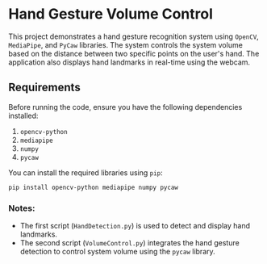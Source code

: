 # Hand Gesture Volume Control

This project demonstrates a hand gesture recognition system using `OpenCV`, `MediaPipe`, and `PyCaw` libraries. The system controls the system volume based on the distance between two specific points on the user's hand. The application also displays hand landmarks in real-time using the webcam.

## Requirements

Before running the code, ensure you have the following dependencies installed:

1. `opencv-python`
2. `mediapipe`
3. `numpy`
4. `pycaw`

You can install the required libraries using `pip`:

```bash
pip install opencv-python mediapipe numpy pycaw


```


### Notes:
- The first script (`HandDetection.py`) is used to detect and display hand landmarks.
- The second script (`VolumeControl.py`) integrates the hand gesture detection to control system volume using the `pycaw` library.


